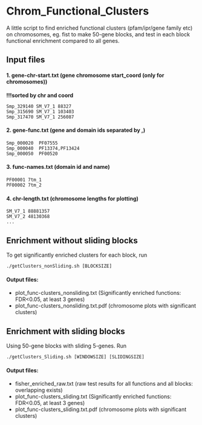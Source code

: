 # Chrom_Functional_Clusters
A little script to find enriched functional clusters (pfam/ipr/gene family etc) on chromosomes, eg. fist to make 50-gene blocks, and test in each block functional enrichment compared to all genes.

## Input files

#### 1. gene-chr-start.txt	(gene chromosome start_coord (only for chromosomes))

**!!!sorted by chr and coord**

~~~~~~
Smp_329140 SM_V7_1 88327
Smp_315690 SM_V7_1 103403
Smp_317470 SM_V7_1 256087
~~~~~~

#### 2. gene-func.txt (gene and domain ids separated by ,)

~~~~~~
Smp_000020	PF07555
Smp_000040	PF13374,PF13424
Smp_000050	PF00520
~~~~~~

#### 3. func-names.txt (domain id and name)

~~~~~~
PF00001	7tm_1
PF00002	7tm_2
~~~~~~

#### 4. chr-length.txt (chromosome lengths for plotting)

~~~~~~
SM_V7_1 88881357
SM_V7_2 48130368
...
~~~~~~

## Enrichment without sliding blocks

To get significantly enriched clusters for each block, run 

    ./getClusters_nonSliding.sh [BLOCKSIZE]

#### Output files:

- plot_func-clusters_nonsliding.txt (Significantly enriched functions: FDR<0.05, at least 3 genes)
- plot_func-clusters_nonsliding.txt.pdf (chromosome plots with significant clusters)

## Enrichment with sliding blocks

Using 50-gene blocks with sliding 5-genes. Run 

    ./getClusters_Sliding.sh [WINDOWSIZE] [SLIDINGSIZE]

#### Output files:

- fisher_enriched_raw.txt (raw test results for all functions and all blocks: overlapping exists) 
- plot_func-clusters_sliding.txt (Significantly enriched functions: FDR<0.05, at least 3 genes)
- plot_func-clusters_sliding.txt.pdf (chromosome plots with significant clusters)

